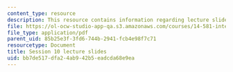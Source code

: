 ```yaml
---
content_type: resource
description: This resource contains information regarding lecture slide 10.
file: https://ol-ocw-studio-app-qa.s3.amazonaws.com/courses/14-581-international-economics-i-spring-2013/bb7de517dfa24ab942b5eadcda68e9ea_MIT14_581S13_Lecslides10.pdf
file_type: application/pdf
parent_uid: 85b25e3f-3fd6-744b-2941-fcb4e98f7c71
resourcetype: Document
title: Session 10 lecture slides
uid: bb7de517-dfa2-4ab9-42b5-eadcda68e9ea
---
```

